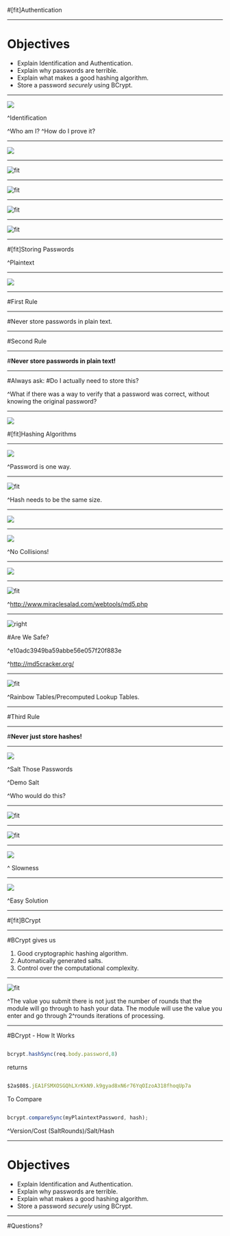 #[fit]Authentication

---

# Objectives
- Explain Identification and Authentication.
- Explain why passwords are terrible.
- Explain what makes a good hashing algorithm.
- Store a password *securely* using BCrypt.

---

![](img/id.jpg)

^Identification

^Who am I?
^How do I prove it?

---

![](img/login.jpg)

---

![fit](img/gawker_sony_reuse.png)

---

![fit](img/worstPasswords.png)

---

![fit](img/passwordRules.gif)

---

![fit](img/passwordStrength.png)

---

#[fit]Storing Passwords

^Plaintext

---

![](img/ramblerRuHack.png)

---

#First Rule

---

#Never store passwords in plain text.

---

#Second Rule

---

#**Never store passwords in plain text!**

---

#Always ask: 
#Do I actually need to store this?

^What if there was a way to verify that a password was correct, without knowing the original password?

---

![](img/formula.jpg)

#[fit]Hashing Algorithms

---

![](img/oneway.jpg)

^Password is one way.

---

![fit](img/sameSize.png)

^Hash needs to be the same size.

---

![](img/easyButton.jpg)

---

![](img/collision.jpg)

^No Collisions!

---

![](img/avalanche.jpg)

---

![fit](img/AvalancheEffect.png)

^http://www.miraclesalad.com/webtools/md5.php

---

![right](img/question.jpg)

#Are We Safe?

^e10adc3949ba59abbe56e057f20f883e

^http://md5cracker.org/

---

![fit](img/rainbowTable.jpg)

^Rainbow Tables/Precomputed Lookup Tables.

---

#Third Rule

---

#**Never just store hashes!**

---

![](img/salt.jpg)

^Salt Those Passwords

^Demo Salt

^Who would do this?

---

![fit](img/Linkedin.png)

---

![fit](img/myspace.png)

---

![](img/tortoise.jpg)

^ Slowness

---

![](img/easyHammock.png)

^Easy Solution

---

#[fit]BCrypt


---

#BCrypt gives us
1. Good cryptographic hashing algorithm.
2. Automatically generated salts.
3. Control over the computational complexity.

---

![fit](img/bcrypt.png)

^The value you submit there is not just the number of rounds that the module will go through to hash your data. The module will use the value you enter and go through 2^rounds iterations of processing.

---

#BCrypt - How It Works

```javascript

bcrypt.hashSync(req.body.password,8)

```

returns 

```javascript

$2a$08$.jEA1FSMXOSGQhLXrKkN9.k9gyad8xN6r76YqOIzoA318fhoqUp7a

```

To Compare

```javascript

bcrypt.compareSync(myPlaintextPassword, hash);

```

^Version/Cost (SaltRounds)/Salt/Hash

---

# Objectives
- Explain Identification and Authentication.
- Explain why passwords are terrible.
- Explain what makes a good hashing algorithm.
- Store a password *securely* using BCrypt.

---

#Questions?


